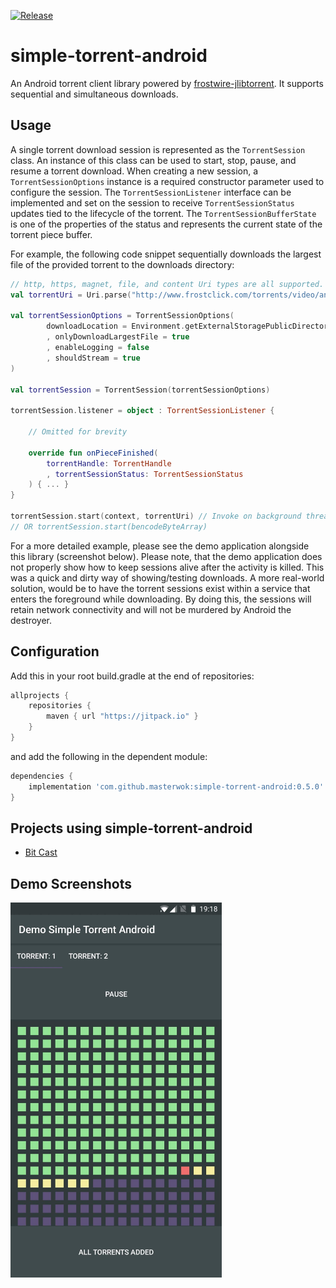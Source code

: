 [![Release](https://jitpack.io/v/masterwok/simple-torrent-android.svg)](https://jitpack.io/#masterwok/simple-torrent-android)

# simple-torrent-android
An Android torrent client library powered by [frostwire-jlibtorrent](https://github.com/frostwire/frostwire-jlibtorrent). It supports sequential and simultaneous downloads.


## Usage

A single torrent download session is represented as the ```TorrentSession``` class. An instance of this class can be used to start, stop, pause, and resume a torrent download. When creating a new session, a ```TorrentSessionOptions``` instance is a required constructor parameter used to configure the session. The ```TorrentSessionListener``` interface can be implemented and set on the session to receive ```TorrentSessionStatus``` updates tied to the lifecycle of the torrent. The ```TorrentSessionBufferState``` is one of the properties of the status and represents the current state of the torrent piece buffer.

For example, the following code snippet sequentially downloads the largest file of the provided torrent to the downloads directory:

```kotlin
// http, https, magnet, file, and content Uri types are all supported.
val torrentUri = Uri.parse("http://www.frostclick.com/torrents/video/animation/Big_Buck_Bunny_1080p_surround_frostclick.com_frostwire.com.torrent")

val torrentSessionOptions = TorrentSessionOptions(
        downloadLocation = Environment.getExternalStoragePublicDirectory(Environment.DIRECTORY_DOWNLOADS)
        , onlyDownloadLargestFile = true
        , enableLogging = false
        , shouldStream = true
)

val torrentSession = TorrentSession(torrentSessionOptions)

torrentSession.listener = object : TorrentSessionListener {
    
    // Omitted for brevity
    
    override fun onPieceFinished(
        torrentHandle: TorrentHandle
        , torrentSessionStatus: TorrentSessionStatus
    ) { ... }
}

torrentSession.start(context, torrentUri) // Invoke on background thread.
// OR torrentSession.start(bencodeByteArray)

```

For a more detailed example, please see the demo application alongside this library (screenshot below). Please note, that the demo application does not properly show how to keep sessions alive after the activity is killed. This was a quick and dirty way of showing/testing downloads. A more real-world solution, would be to have the torrent sessions exist within a service that enters the foreground while downloading. By doing this, the sessions will retain network connectivity and will not be murdered by Android the destroyer.

## Configuration

Add this in your root build.gradle at the end of repositories:
```gradle
allprojects {
    repositories {
        maven { url "https://jitpack.io" }
    }
}
```
and add the following in the dependent module:

```gradle
dependencies {
    implementation 'com.github.masterwok:simple-torrent-android:0.5.0'
}
```

## Projects using simple-torrent-android
- [Bit Cast](https://play.google.com/store/apps/details?id=com.masterwok.bitcast)

## Demo Screenshots

<img src="/app/screenshots/example.jpg?raw=true" height="600" title="Demo">
